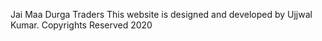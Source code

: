 Jai Maa Durga Traders
This website is designed and developed by Ujjwal Kumar.
Copyrights Reserved 2020
